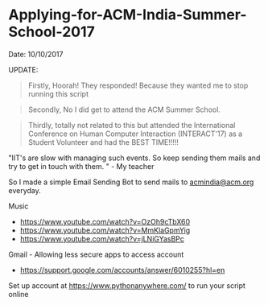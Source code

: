 # Applying-for-ACM-India-Summer-School-2017

Date: 10/10/2017

UPDATE: 

> Firstly, Hoorah! They responded! Because they wanted me to stop running this script

> Secondly, No I did get to attend the ACM Summer School.

> Thirdly, totally not related to this but attended the International Conference on Human Computer Interaction (INTERACT'17) as a Student Volunteer and had the BEST TIME!!!!!


"IIT's are slow with managing such events. So keep sending them mails and try to get in touch with them. " - My teacher

So I made a simple Email Sending Bot to send mails to acmindia@acm.org everyday.

Music
- https://www.youtube.com/watch?v=OzOh9cTbX60
- https://www.youtube.com/watch?v=MmKlaGpmYig
- https://www.youtube.com/watch?v=jLNiGYasBPc

Gmail - Allowing less secure apps to access account
- https://support.google.com/accounts/answer/6010255?hl=en

Set up account at https://www.pythonanywhere.com/ to run your script online

